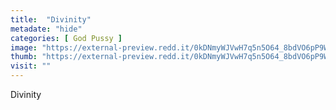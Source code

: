 ```yaml
---
title:  "Divinity"
metadate: "hide"
categories: [ God Pussy ]
image: "https://external-preview.redd.it/0kDNmyWJVwH7q5n5O64_8bdVO6pP9WvmgxUWqrALmq4.jpg?auto=webp&s=780a4342272c75c115c75807450d76b62ccf25ef"
thumb: "https://external-preview.redd.it/0kDNmyWJVwH7q5n5O64_8bdVO6pP9WvmgxUWqrALmq4.jpg?width=1080&crop=smart&auto=webp&s=6e6d5ed08579c6836a663ea4149a91b8ef526ae0"
visit: ""
---
```

Divinity

